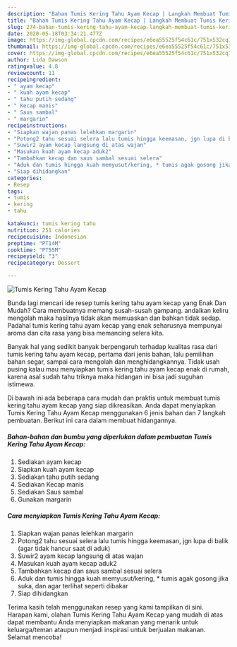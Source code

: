 ```yaml
---
description: "Bahan Tumis Kering Tahu Ayam Kecap | Langkah Membuat Tumis Kering Tahu Ayam Kecap Yang Mudah Dan Praktis"
title: "Bahan Tumis Kering Tahu Ayam Kecap | Langkah Membuat Tumis Kering Tahu Ayam Kecap Yang Mudah Dan Praktis"
slug: 274-bahan-tumis-kering-tahu-ayam-kecap-langkah-membuat-tumis-kering-tahu-ayam-kecap-yang-mudah-dan-praktis
date: 2020-05-18T03:34:21.477Z
image: https://img-global.cpcdn.com/recipes/e6ea55525f54c61c/751x532cq70/tumis-kering-tahu-ayam-kecap-foto-resep-utama.jpg
thumbnail: https://img-global.cpcdn.com/recipes/e6ea55525f54c61c/751x532cq70/tumis-kering-tahu-ayam-kecap-foto-resep-utama.jpg
cover: https://img-global.cpcdn.com/recipes/e6ea55525f54c61c/751x532cq70/tumis-kering-tahu-ayam-kecap-foto-resep-utama.jpg
author: Lida Dawson
ratingvalue: 4.8
reviewcount: 11
recipeingredient:
- " ayam kecap"
- " kuah ayam kecap"
- " tahu putih sedang"
- " Kecap manis"
- " Saus sambal"
- " margarin"
recipeinstructions:
- "Siapkan wajan panas lelehkan margarin"
- "Potong2 tahu sesuai selera lalu tumis hingga keemasan, jgn lupa di balik (agar tidak hancur saat di aduk)"
- "Suwir2 ayam kecap langsung di atas wajan"
- "Masukan kuah ayam kecap aduk2"
- "Tambahkan kecap dan saus sambal sesuai selera"
- "Aduk dan tumis hingga kuah memyusut/kering, * tumis agak gosong jika suka, dan agar terlihat seperti dibakar"
- "Siap dihidangkan"
categories:
- Resep
tags:
- tumis
- kering
- tahu

katakunci: tumis kering tahu 
nutrition: 251 calories
recipecuisine: Indonesian
preptime: "PT14M"
cooktime: "PT55M"
recipeyield: "3"
recipecategory: Dessert

---
```



![Tumis Kering Tahu Ayam Kecap](https://img-global.cpcdn.com/recipes/e6ea55525f54c61c/751x532cq70/tumis-kering-tahu-ayam-kecap-foto-resep-utama.jpg)

Bunda lagi mencari ide resep tumis kering tahu ayam kecap yang Enak Dan Mudah? Cara membuatnya memang susah-susah gampang. andaikan keliru mengolah maka hasilnya tidak akan memuaskan dan bahkan tidak sedap. Padahal tumis kering tahu ayam kecap yang enak seharusnya mempunyai aroma dan cita rasa yang bisa memancing selera kita.

Banyak hal yang sedikit banyak berpengaruh terhadap kualitas rasa dari tumis kering tahu ayam kecap, pertama dari jenis bahan, lalu pemilihan bahan segar, sampai cara mengolah dan menghidangkannya. Tidak usah pusing kalau mau menyiapkan tumis kering tahu ayam kecap enak di rumah, karena asal sudah tahu triknya maka hidangan ini bisa jadi suguhan istimewa.




Di bawah ini ada beberapa cara mudah dan praktis untuk membuat tumis kering tahu ayam kecap yang siap dikreasikan. Anda dapat menyiapkan Tumis Kering Tahu Ayam Kecap menggunakan 6 jenis bahan dan 7 langkah pembuatan. Berikut ini cara dalam membuat hidangannya.

<!--inarticleads1-->

##### Bahan-bahan dan bumbu yang diperlukan dalam pembuatan Tumis Kering Tahu Ayam Kecap:

1. Sediakan  ayam kecap
1. Siapkan  kuah ayam kecap
1. Sediakan  tahu putih sedang
1. Sediakan  Kecap manis
1. Sediakan  Saus sambal
1. Gunakan  margarin




<!--inarticleads2-->

##### Cara menyiapkan Tumis Kering Tahu Ayam Kecap:

1. Siapkan wajan panas lelehkan margarin
1. Potong2 tahu sesuai selera lalu tumis hingga keemasan, jgn lupa di balik (agar tidak hancur saat di aduk)
1. Suwir2 ayam kecap langsung di atas wajan
1. Masukan kuah ayam kecap aduk2
1. Tambahkan kecap dan saus sambal sesuai selera
1. Aduk dan tumis hingga kuah memyusut/kering, * tumis agak gosong jika suka, dan agar terlihat seperti dibakar
1. Siap dihidangkan




Terima kasih telah menggunakan resep yang kami tampilkan di sini. Harapan kami, olahan Tumis Kering Tahu Ayam Kecap yang mudah di atas dapat membantu Anda menyiapkan makanan yang menarik untuk keluarga/teman ataupun menjadi inspirasi untuk berjualan makanan. Selamat mencoba!
